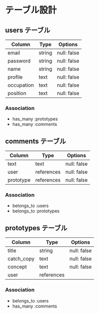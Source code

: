 # テーブル設計

## users テーブル

| Column   | Type   | Options     |
| -------- | ------ | ----------- |
| email    | string | null: false |
| password | string | null: false |
| name     | string | null: false |
| profile  | text   | null: false |
| occupation | text | null: false |
| position | text   | null: false |

### Association

- has_many :prototypes
- has_many :comments

## comments テーブル

| Column    | Type        | Options     |
| --------- | ----------- | ----------- |
| text      | text        | null: false |
| user      | references  | null: false |
| prototype | references  | null: false |

### Association

- belongs_to :users
- belongs_to :prototypes

## prototypes テーブル

| Column     | Type       | Options                        |
| ------     | ---------- | ------------------------------ |
| title      | string     | null: false                    |
| catch_copy | text       | null: false                    |
| concept    | text       | null: false                    |
| user       | references |                                |

### Association

- belongs_to :users
- has_many :comments


 